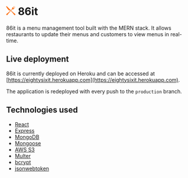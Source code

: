 <h1>
  <img src="https://github.com/greg-hosking/86it/blob/master/assets/logo.png" width="25" alt="86it Logo">
  86it
</h1>

86it is a menu management tool built with the MERN stack. It allows restaurants to update their menus and customers to view menus in real-time.

## Live deployment

86it is currently deployed on Heroku and can be accessed at [https://eightysixit.herokuapp.com](https://eightysixit.herokuapp.com).

The application is redeployed with every push to the `production` branch. 

## Technologies used

- [React](https://reactjs.org/)
- [Express](https://expressjs.com/)
- [MongoDB](https://www.mongodb.com/)
- [Mongoose](https://mongoosejs.com/)
- [AWS S3](https://aws.amazon.com/s3/)
- [Multer](https://github.com/expressjs/multer)
- [bcrypt](https://www.npmjs.com/package/bcrypt)
- [jsonwebtoken](https://www.npmjs.com/package/jsonwebtoken)
